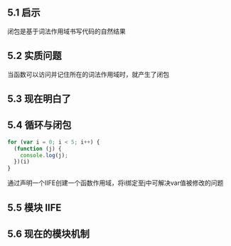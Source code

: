 ## 5.1 启示

闭包是基于词法作用域书写代码的自然结果

## 5.2 实质问题

当函数可以访问并记住所在的词法作用域时，就产生了闭包

## 5.3 现在明白了

## 5.4 循环与闭包

```javascript
for (var i = 0; i < 5; i++) {
  (function (j) {
    console.log(j);
  })(i)
}
```

通过声明一个IIFE创建一个函数作用域，将i绑定至j中可解决var值被修改的问题

## 5.5 模块 IIFE

## 5.6 现在的模块机制
